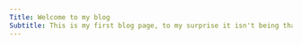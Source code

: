 ```yaml
---
Title: Welcome to my blog
Subtitle: This is my first blog page, to my surprise it isn't being that difficult
---
```


